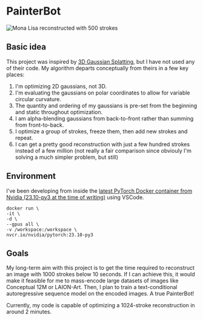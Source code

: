 # PainterBot
![Mona Lisa reconstructed with 500 strokes](assets/lisa.gif)

## Basic idea
This project was inspired by [3D Gaussian Splatting](https://repo-sam.inria.fr/fungraph/3d-gaussian-splatting/), but I have not used any of their code. My algorithm departs conceptually from theirs in a few key places:

1. I'm optimizing 2D gaussians, not 3D.
2. I'm evaluating the gaussians on polar coordinates to allow for variable circular curvature.
3. The quantity and ordering of my gaussians is pre-set from the beginning and static throughout optimization.
4. I am alpha-blending gaussians from back-to-front rather than summing from front-to-back.
5. I optimize a group of strokes, freeze them, then add new strokes and repeat.
6. I can get a pretty good reconstruction with just a few hundred strokes instead of a few million (not really a fair comparison since obviouly I'm solving a much simpler problem, but still)

## Environment
I've been developing from inside the [latest PyTorch Docker container from Nvidia (23.10-py3 at the time of writing)](https://catalog.ngc.nvidia.com/orgs/nvidia/containers/pytorch/tags) using VSCode.

```
docker run \
-it \
-d \
--gpus all \
-v /workspace:/workspace \
nvcr.io/nvidia/pytorch:23.10-py3
```

## Goals
My long-term aim with this project is to get the time required to reconstruct an image with 1000 strokes below 10 seconds. If I can achieve this, it would make it feasible for me to mass-encode large datasets of images like Conceptual 12M or LAION-Art. Then, I plan to train a text-conditional autoregressive sequence model on the encoded images. A true PainterBot!

Currently, my code is capable of optimizing a 1024-stroke reconstruction in around 2 minutes.